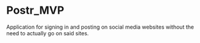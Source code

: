 # Postr_MVP
Application for signing in and posting on social media websites without the need to actually go on said sites.
